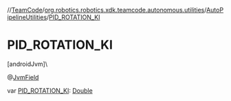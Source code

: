 //[TeamCode](../../../index.md)/[org.robotics.robotics.xdk.teamcode.autonomous.utilities](../index.md)/[AutoPipelineUtilities](index.md)/[PID_ROTATION_KI](-p-i-d_-r-o-t-a-t-i-o-n_-k-i.md)

# PID_ROTATION_KI

[androidJvm]\

@[JvmField](https://kotlinlang.org/api/latest/jvm/stdlib/kotlin.jvm/-jvm-field/index.html)

var [PID_ROTATION_KI](-p-i-d_-r-o-t-a-t-i-o-n_-k-i.md): [Double](https://kotlinlang.org/api/latest/jvm/stdlib/kotlin/-double/index.html)
